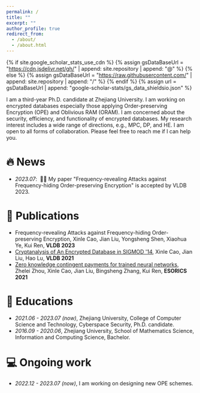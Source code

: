 ```yaml
---
permalink: /
title: ""
excerpt: ""
author_profile: true
redirect_from: 
  - /about/
  - /about.html
---
```


{% if site.google_scholar_stats_use_cdn %}
{% assign gsDataBaseUrl = "https://cdn.jsdelivr.net/gh/" | append: site.repository | append: "@" %}
{% else %}
{% assign gsDataBaseUrl = "https://raw.githubusercontent.com/" | append: site.repository | append: "/" %}
{% endif %}
{% assign url = gsDataBaseUrl | append: "google-scholar-stats/gs_data_shieldsio.json" %}

<span class='anchor' id='about-me'></span>

I am a third-year Ph.D. candidate at Zhejiang University. I am working on encrypted databases especially those applying Order-preserving Encryption (OPE) and Oblivious RAM (ORAM). I am concerned about the security, efficiency, and functionality of encrypted databases. My research interest includes a wide range of directions, e.g., MPC, DP, and HE. I am open to all forms of collaboration. Please feel free to reach me if I can help you.


# 🔥 News
- *2023.07*: &nbsp;🎉🎉 My paper "Frequency-revealing Attacks against Frequency-hiding Order-preserving Encryption" is accepted by VLDB 2023.

# 📝 Publications 
- Frequency-revealing Attacks against Frequency-hiding Order-preserving Encryption, Xinle Cao, Jian Liu, Yongsheng Shen, Xiaohua Ye, Kui Ren, **VLDB 2023**
- [Cryptanalysis of An Encrypted Database in SIGMOD '14](http://vldb.org/pvldb/vol14/p1743-liu.pdf)<span class='show_paper_citations' data='2JKA6WAAAAAJ:d1gkVwhDpl0C'>, Xinle Cao, Jian Liu, Hao Lu, **VLDB 2021**
- [Zero knowledge contingent payments for trained neural networks](https://link.springer.com/chapter/10.1007/978-3-030-88428-4_31)<span class='show_paper_citations' data='2JKA6WAAAAAJ:9yKSN-GCB0IC'>, Zhelei Zhou, Xinle Cao, Jian Liu, Bingsheng Zhang, Kui Ren, **ESORICS 2021**

# 📖 Educations
- *2021.06 - 2023.07 (now)*, Zhejiang University, College of Computer Science and Technology, Cyberspace Security, Ph.D. candidate.
- *2016.09 - 2020.06*, Zhejiang University, School of Mathematics Science, Information and Computing Science, Bachelor.

# 💻 Ongoing work
- *2022.12 - 2023.07 (now)*, I am working on designing new OPE schemes.
